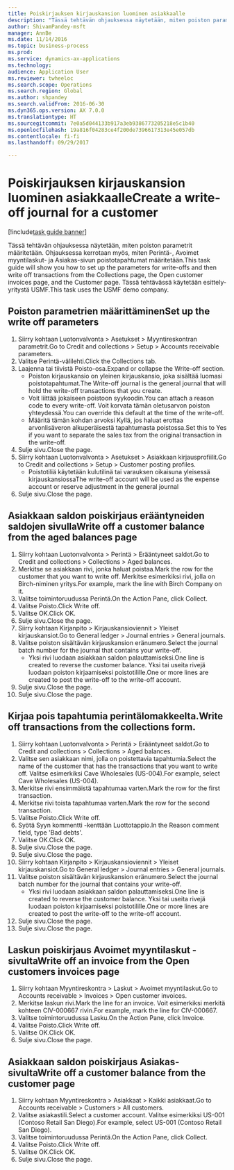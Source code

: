 ```yaml
--- 
title: Poiskirjauksen kirjauskansion luominen asiakkaalle
description: "Tässä tehtävän ohjauksessa näytetään, miten poiston parametrit määritetään. Ohjauksessa kerrotaan myös, miten Perintä-, Avoimet myyntilaskut- ja Asiakas-sivun poistotapahtumat määritetään."
author: ShivamPandey-msft
manager: AnnBe
ms.date: 11/14/2016
ms.topic: business-process
ms.prod: 
ms.service: dynamics-ax-applications
ms.technology: 
audience: Application User
ms.reviewer: twheeloc
ms.search.scope: Operations
ms.search.region: Global
ms.author: shpandey
ms.search.validFrom: 2016-06-30
ms.dyn365.ops.version: AX 7.0.0
ms.translationtype: HT
ms.sourcegitcommit: 7e0a5d044133b917a3eb9386773205218e5c1b40
ms.openlocfilehash: 19a816f04283ce4f200de7396617313e45e057db
ms.contentlocale: fi-fi
ms.lasthandoff: 09/29/2017

---
```

# <a name="create-a-write-off-journal-for-a-customer"></a><span data-ttu-id="9d233-103">Poiskirjauksen kirjauskansion luominen asiakkaalle</span><span class="sxs-lookup"><span data-stu-id="9d233-103">Create a write-off journal for a customer</span></span>

[!include[task guide banner](../../includes/task-guide-banner.md)]

<span data-ttu-id="9d233-104">Tässä tehtävän ohjauksessa näytetään, miten poiston parametrit määritetään. Ohjauksessa kerrotaan myös, miten Perintä-, Avoimet myyntilaskut- ja Asiakas-sivun poistotapahtumat määritetään.</span><span class="sxs-lookup"><span data-stu-id="9d233-104">This task guide will show you how to set up the parameters for write-offs and then write off transactions from the Collections page, the Open customer invoices page, and the Customer page.</span></span> <span data-ttu-id="9d233-105">Tässä tehtävässä käytetään esittely-yritystä USMF.</span><span class="sxs-lookup"><span data-stu-id="9d233-105">This task uses the USMF demo company.</span></span>


## <a name="set-up-the-write-off-parameters"></a><span data-ttu-id="9d233-106">Poiston parametrien määrittäminen</span><span class="sxs-lookup"><span data-stu-id="9d233-106">Set up the write off parameters</span></span>
1. <span data-ttu-id="9d233-107">Siirry kohtaan Luotonvalvonta > Asetukset > Myyntireskontran parametrit.</span><span class="sxs-lookup"><span data-stu-id="9d233-107">Go to Credit and collections > Setup > Accounts receivable parameters.</span></span>
2. <span data-ttu-id="9d233-108">Valitse Perintä-välilehti.</span><span class="sxs-lookup"><span data-stu-id="9d233-108">Click the Collections tab.</span></span>
3. <span data-ttu-id="9d233-109">Laajenna tai tiivistä Poisto-osa.</span><span class="sxs-lookup"><span data-stu-id="9d233-109">Expand or collapse the Write-off section.</span></span>
    * <span data-ttu-id="9d233-110">Poiston kirjauskansio on yleinen kirjauskansio, joka sisältää luomasi poistotapahtumat.</span><span class="sxs-lookup"><span data-stu-id="9d233-110">The Write-off journal is the general journal that will hold the write-off transactions that you create.</span></span>  
    * <span data-ttu-id="9d233-111">Voit liittää jokaiseen poistoon syykoodin.</span><span class="sxs-lookup"><span data-stu-id="9d233-111">You can attach a reason code to every write-off.</span></span> <span data-ttu-id="9d233-112">Voit korvata tämän oletusarvon poiston yhteydessä.</span><span class="sxs-lookup"><span data-stu-id="9d233-112">You can override this default at the time of the write-off.</span></span>  
    * <span data-ttu-id="9d233-113">Määritä tämän kohdan arvoksi Kyllä, jos haluat erottaa arvonlisäveron alkuperäisestä tapahtumasta poistossa.</span><span class="sxs-lookup"><span data-stu-id="9d233-113">Set this to Yes if you want to separate the sales tax from the original transaction in the write-off.</span></span>  
4. <span data-ttu-id="9d233-114">Sulje sivu.</span><span class="sxs-lookup"><span data-stu-id="9d233-114">Close the page.</span></span>
5. <span data-ttu-id="9d233-115">Siirry kohtaan Luotonvalvonta > Asetukset > Asiakkaan kirjausprofiilit.</span><span class="sxs-lookup"><span data-stu-id="9d233-115">Go to Credit and collections > Setup > Customer posting profiles.</span></span>
    * <span data-ttu-id="9d233-116">Poistotiliä käytetään kulutilinä tai varauksen oikaisuna yleisessä kirjauskansiossa</span><span class="sxs-lookup"><span data-stu-id="9d233-116">The write-off account will be used as the expense account or reserve adjustment in the general journal</span></span>   
6. <span data-ttu-id="9d233-117">Sulje sivu.</span><span class="sxs-lookup"><span data-stu-id="9d233-117">Close the page.</span></span>

## <a name="write-off-a-customer-balance-from-the-aged-balances-page"></a><span data-ttu-id="9d233-118">Asiakkaan saldon poiskirjaus erääntyneiden saldojen sivulla</span><span class="sxs-lookup"><span data-stu-id="9d233-118">Write off a customer balance from the aged balances page</span></span>
1. <span data-ttu-id="9d233-119">Siirry kohtaan Luotonvalvonta > Perintä > Erääntyneet saldot.</span><span class="sxs-lookup"><span data-stu-id="9d233-119">Go to Credit and collections > Collections > Aged balances.</span></span>
2. <span data-ttu-id="9d233-120">Merkitse se asiakkaan rivi, jonka haluat poistaa.</span><span class="sxs-lookup"><span data-stu-id="9d233-120">Mark the row for the customer that you want to write off.</span></span> <span data-ttu-id="9d233-121">Merkitse esimerkiksi rivi, jolla on Birch-niminen yritys.</span><span class="sxs-lookup"><span data-stu-id="9d233-121">For example, mark the line with Birch Company on it.</span></span>
3. <span data-ttu-id="9d233-122">Valitse toimintoruudussa Perintä.</span><span class="sxs-lookup"><span data-stu-id="9d233-122">On the Action Pane, click Collect.</span></span>
4. <span data-ttu-id="9d233-123">Valitse Poisto.</span><span class="sxs-lookup"><span data-stu-id="9d233-123">Click Write off.</span></span>
5. <span data-ttu-id="9d233-124">Valitse OK.</span><span class="sxs-lookup"><span data-stu-id="9d233-124">Click OK.</span></span>
6. <span data-ttu-id="9d233-125">Sulje sivu.</span><span class="sxs-lookup"><span data-stu-id="9d233-125">Close the page.</span></span>
7. <span data-ttu-id="9d233-126">Siirry kohtaan Kirjanpito > Kirjauskansioviennit > Yleiset kirjauskansiot.</span><span class="sxs-lookup"><span data-stu-id="9d233-126">Go to General ledger > Journal entries > General journals.</span></span>
8. <span data-ttu-id="9d233-127">Valitse poiston sisältävän kirjauskansion eränumero.</span><span class="sxs-lookup"><span data-stu-id="9d233-127">Select the journal batch number for the journal that contains your write-off.</span></span>
    * <span data-ttu-id="9d233-128">Yksi rivi luodaan asiakkaan saldon palauttamiseksi.</span><span class="sxs-lookup"><span data-stu-id="9d233-128">One line is created to reverse the customer balance.</span></span> <span data-ttu-id="9d233-129">Yksi tai useita rivejä luodaan poiston kirjaamiseksi poistotilille.</span><span class="sxs-lookup"><span data-stu-id="9d233-129">One or more lines are created to post the write-off to the write-off account.</span></span>  
9. <span data-ttu-id="9d233-130">Sulje sivu.</span><span class="sxs-lookup"><span data-stu-id="9d233-130">Close the page.</span></span>
10. <span data-ttu-id="9d233-131">Sulje sivu.</span><span class="sxs-lookup"><span data-stu-id="9d233-131">Close the page.</span></span>

## <a name="write-off-transactions-from-the-collections-form"></a><span data-ttu-id="9d233-132">Kirjaa pois tapahtumia perintälomakkeelta.</span><span class="sxs-lookup"><span data-stu-id="9d233-132">Write off transactions from the collections form.</span></span>
1. <span data-ttu-id="9d233-133">Siirry kohtaan Luotonvalvonta > Perintä > Erääntyneet saldot.</span><span class="sxs-lookup"><span data-stu-id="9d233-133">Go to Credit and collections > Collections > Aged balances.</span></span>
2. <span data-ttu-id="9d233-134">Valitse sen asiakkaan nimi, jolla on poistettavia tapahtumia.</span><span class="sxs-lookup"><span data-stu-id="9d233-134">Select the name of the customer that has the transactions that you want to write off.</span></span> <span data-ttu-id="9d233-135">Valitse esimerkiksi Cave Wholesales (US-004).</span><span class="sxs-lookup"><span data-stu-id="9d233-135">For example, select Cave Wholesales (US-004).</span></span>
3. <span data-ttu-id="9d233-136">Merkitse rivi ensimmäistä tapahtumaa varten.</span><span class="sxs-lookup"><span data-stu-id="9d233-136">Mark the row for the first transaction.</span></span>
4. <span data-ttu-id="9d233-137">Merkitse rivi toista tapahtumaa varten.</span><span class="sxs-lookup"><span data-stu-id="9d233-137">Mark the row for the second transaction.</span></span>
5. <span data-ttu-id="9d233-138">Valitse Poisto.</span><span class="sxs-lookup"><span data-stu-id="9d233-138">Click Write off.</span></span>
6. <span data-ttu-id="9d233-139">Syötä Syyn kommentti -kenttään Luottotappio.</span><span class="sxs-lookup"><span data-stu-id="9d233-139">In the Reason comment field, type 'Bad debts'.</span></span>
7. <span data-ttu-id="9d233-140">Valitse OK.</span><span class="sxs-lookup"><span data-stu-id="9d233-140">Click OK.</span></span>
8. <span data-ttu-id="9d233-141">Sulje sivu.</span><span class="sxs-lookup"><span data-stu-id="9d233-141">Close the page.</span></span>
9. <span data-ttu-id="9d233-142">Sulje sivu.</span><span class="sxs-lookup"><span data-stu-id="9d233-142">Close the page.</span></span>
10. <span data-ttu-id="9d233-143">Siirry kohtaan Kirjanpito > Kirjauskansioviennit > Yleiset kirjauskansiot.</span><span class="sxs-lookup"><span data-stu-id="9d233-143">Go to General ledger > Journal entries > General journals.</span></span>
11. <span data-ttu-id="9d233-144">Valitse poiston sisältävän kirjauskansion eränumero.</span><span class="sxs-lookup"><span data-stu-id="9d233-144">Select the journal batch number for the journal that contains your write-off.</span></span>
    * <span data-ttu-id="9d233-145">Yksi rivi luodaan asiakkaan saldon palauttamiseksi.</span><span class="sxs-lookup"><span data-stu-id="9d233-145">One line is created to reverse the customer balance.</span></span> <span data-ttu-id="9d233-146">Yksi tai useita rivejä luodaan poiston kirjaamiseksi poistotilille.</span><span class="sxs-lookup"><span data-stu-id="9d233-146">One or more lines are created to post the write-off to the write-off account.</span></span>  
12. <span data-ttu-id="9d233-147">Sulje sivu.</span><span class="sxs-lookup"><span data-stu-id="9d233-147">Close the page.</span></span>
13. <span data-ttu-id="9d233-148">Sulje sivu.</span><span class="sxs-lookup"><span data-stu-id="9d233-148">Close the page.</span></span>

## <a name="write-off-an-invoice-from-the-open-customers-invoices-page"></a><span data-ttu-id="9d233-149">Laskun poiskirjaus Avoimet myyntilaskut -sivulta</span><span class="sxs-lookup"><span data-stu-id="9d233-149">Write off an invoice from the Open customers invoices page</span></span>
1. <span data-ttu-id="9d233-150">Siirry kohtaan Myyntireskontra > Laskut > Avoimet myyntilaskut.</span><span class="sxs-lookup"><span data-stu-id="9d233-150">Go to Accounts receivable > Invoices > Open customer invoices.</span></span>
2. <span data-ttu-id="9d233-151">Merkitse laskun rivi.</span><span class="sxs-lookup"><span data-stu-id="9d233-151">Mark the line for an invoice.</span></span> <span data-ttu-id="9d233-152">Voit esimerkiksi merkitä kohteen CIV-000667 rivin.</span><span class="sxs-lookup"><span data-stu-id="9d233-152">For example, mark the line for CIV-000667.</span></span>
3. <span data-ttu-id="9d233-153">Valitse toimintoruudussa Lasku.</span><span class="sxs-lookup"><span data-stu-id="9d233-153">On the Action Pane, click Invoice.</span></span>
4. <span data-ttu-id="9d233-154">Valitse Poisto.</span><span class="sxs-lookup"><span data-stu-id="9d233-154">Click Write off.</span></span>
5. <span data-ttu-id="9d233-155">Valitse OK.</span><span class="sxs-lookup"><span data-stu-id="9d233-155">Click OK.</span></span>
6. <span data-ttu-id="9d233-156">Sulje sivu.</span><span class="sxs-lookup"><span data-stu-id="9d233-156">Close the page.</span></span>

## <a name="write-off-a-customer-balance-from-the-customer-page"></a><span data-ttu-id="9d233-157">Asiakkaan saldon poiskirjaus Asiakas-sivulta</span><span class="sxs-lookup"><span data-stu-id="9d233-157">Write off a customer balance from the customer page</span></span>
1. <span data-ttu-id="9d233-158">Siirry kohtaan Myyntireskontra > Asiakkaat > Kaikki asiakkaat.</span><span class="sxs-lookup"><span data-stu-id="9d233-158">Go to Accounts receivable > Customers > All customers.</span></span>
2. <span data-ttu-id="9d233-159">Valitse asiakastili.</span><span class="sxs-lookup"><span data-stu-id="9d233-159">Select a customer account.</span></span> <span data-ttu-id="9d233-160">Valitse esimerkiksi US-001 (Contoso Retail San Diego).</span><span class="sxs-lookup"><span data-stu-id="9d233-160">For example, select US-001 (Contoso Retail San Diego).</span></span>
3. <span data-ttu-id="9d233-161">Valitse toimintoruudussa Perintä.</span><span class="sxs-lookup"><span data-stu-id="9d233-161">On the Action Pane, click Collect.</span></span>
4. <span data-ttu-id="9d233-162">Valitse Poisto.</span><span class="sxs-lookup"><span data-stu-id="9d233-162">Click Write off.</span></span>
5. <span data-ttu-id="9d233-163">Valitse OK.</span><span class="sxs-lookup"><span data-stu-id="9d233-163">Click OK.</span></span>
6. <span data-ttu-id="9d233-164">Sulje sivu.</span><span class="sxs-lookup"><span data-stu-id="9d233-164">Close the page.</span></span>


